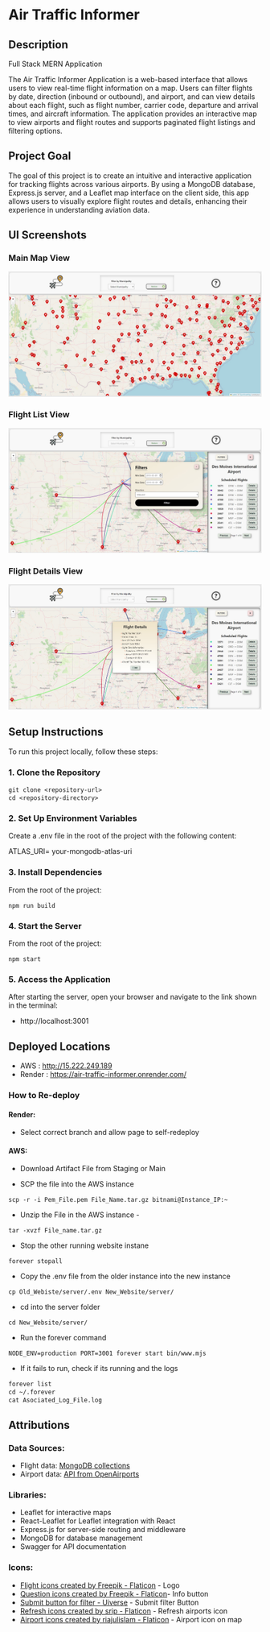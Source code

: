 # Air Traffic Informer

## Description

Full Stack MERN Application

The Air Traffic Informer Application is a web-based interface that allows users to view real-time flight information on a map. Users can filter flights by date, direction (inbound or outbound), and airport, and can view details about each flight, such as flight number, carrier code, departure and arrival times, and aircraft information. The application provides an interactive map to view airports and flight routes and supports paginated flight listings and filtering options.

## Project Goal

The goal of this project is to create an intuitive and interactive application for tracking flights across various airports. By using a MongoDB database, Express.js server, and a Leaflet map interface on the client side, this app allows users to visually explore flight routes and details, enhancing their experience in understanding aviation data.


## UI Screenshots

### Main Map View
![Main Map View](./UI-screenshots/main_map_view.jpg)

### Flight List View
![Flight List View](./UI-screenshots/flight_list_view.jpg)

### Flight Details View
![Flight Details View](./UI-screenshots/flight_details_view.jpg)


## Setup Instructions

To run this project locally, follow these steps:

### 1. Clone the Repository

```
git clone <repository-url>
cd <repository-directory>
```

### 2. Set Up Environment Variables

Create a .env file in the root of the project with the following content:

ATLAS_URI= your-mongodb-atlas-uri 

### 3. Install Dependencies

From the root of the project:

````
npm run build
````

### 4. Start the Server

From the root of the project:

````
npm start
````

### 5. Access the Application

After starting the server, open your browser and navigate to the link shown in the terminal: 
- http://localhost:3001

## Deployed Locations
- AWS : http://15.222.249.189
- Render : https://air-traffic-informer.onrender.com/

### How to Re-deploy

#### Render:

- Select correct branch and allow page to self-redeploy

#### AWS:
- Download Artifact File from Staging or Main

- SCP the file into the AWS instance
````
scp -r -i Pem_File.pem File_Name.tar.gz bitnami@Instance_IP:~ 
````

- Unzip the File in the AWS instance - 
```` 
tar -xvzf File_name.tar.gz
````

- Stop the other running website instane
````
forever stopall
````

- Copy the .env file from the older instance into the new instance
````
cp Old_Webiste/server/.env New_Website/server/
````

- cd into the server folder
````
cd New_Website/server/
````

- Run the forever command
````
NODE_ENV=production PORT=3001 forever start bin/www.mjs
````

- If it fails to run, check if its running and the logs
````
forever list
cd ~/.forever
cat Asociated_Log_File.log
````

## Attributions
### Data Sources:

- Flight data: [MongoDB collections](https://aviationstack.com/documentation)
- Airport data: [API from OpenAirports](https://ourairports.com/airports.html)

### Libraries:

- Leaflet for interactive maps
- React-Leaflet for Leaflet integration with React
- Express.js for server-side routing and middleware
- MongoDB for database management
- Swagger for API documentation

### Icons:

- [Flight icons created by Freepik - Flaticon](https://www.flaticon.com/free-icons/airport) - Logo
- [Question icons created by Freepik - Flaticon](https://www.flaticon.com/free-icons/question)- Info button
- [Submit button for filter - Uiverse](https://uiverse.io/BHARGAVPATEL1244/great-catfish-18) - Submit filter Button
- [Refresh icons created by srip - Flaticon](https://www.flaticon.com/free-icons/refresh) - Refresh airports icon
- [Airport icons created by riajulislam - Flaticon](https://www.flaticon.com/free-icons/airport) - Airport icon on map
